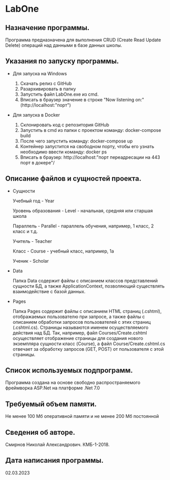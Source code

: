 # LabOne
## Назначение программы.

Программа предназначена для выполнения CRUD (Create Read Update Delete) операций над данными в базе данных школы.


## Указания по запуску программы.

- Для запуска на Windows
	1. Скачать релиз с GitHub 
	2. Разархивировать в папку
	3. Запустить файл LabOne.exe из cmd.
	4. Вписать в браузер значение в строке "Now listening on:" (http://localhost:"порт")

- Для запуска в Docker
	1. Склонировать код с репозитория GitHub
	2. Запустить в cmd из папки с проектом команду: docker-compose build
	3. После чего запустить команду: docker-compose up
	4. Контейнер запустится на свободном порту, чтобы его узнать необходимо ввести команду: docker ps
	5. Вписать в браузер: http://localhost:"порт переадресации на 443 порт в докере"/


## Описание файлов и сущностей проекта.

- Сущности

	Учебный год - Year

	Уровень образования - Level - начальная, средняя или старшая школа

	Параллель - Parallel - параллель обучения, например, 1 класс, 2 класс и т.д.
	
	Учитель - Teacher
	
	Класс - Course - учебный класс, например, 1а
	
	Ученик - Scholar

- Data

	Папка Data содержит файлы с описанием классов представлений сущности БД, а также ApplicationContext, позволяющий существлять взаимодействие с базой данных.

- Pages

	Папка Pages содержит файлы с описанием HTML страниц (.cshtml), отображаемых пользователю при запросе, а также файлы с описанием обработки запросов пользователей с этих страниц (.cshtml.cs). Страницы называются именем осуществляемого действия над БД. Так, например, файл Courses/Create.cshtml осуществляет отображение страницы для создания нового экземпляра сущности класс (Course), а файл Course/Create.cshtml.cs отвечает за обработку запросов (GET, POST) от пользователя с этой страницы.


## Список используемых подпрограмм.

Программа создана на основе свободно распространяемого фреймворка ASP.Net на платформе .Net 7.0


## Требуемый объем памяти.

Не менее 100 Мб оперативной памяти и не менее 200 Мб постоянной


## Сведения об авторе.

Смирнов Николай Александрович. КМБ-1-2018.


## Дата написания программы.
02.03.2023